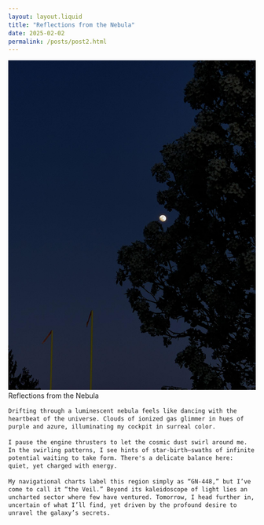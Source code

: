 ```yaml
---
layout: layout.liquid
title: "Reflections from the Nebula"
date: 2025-02-02
permalink: /posts/post2.html
---
```


<div class="post-container">
  <img src="/images/post2.jpeg" alt="Moon Reflection" />
  <div>
    Reflections from the Nebula

    Drifting through a luminescent nebula feels like dancing with the heartbeat of the universe. Clouds of ionized gas glimmer in hues of purple and azure, illuminating my cockpit in surreal color.

    I pause the engine thrusters to let the cosmic dust swirl around me. In the swirling patterns, I see hints of star-birth—swaths of infinite potential waiting to take form. There's a delicate balance here: quiet, yet charged with energy.

    My navigational charts label this region simply as “GN-448,” but I’ve come to call it “the Veil.” Beyond its kaleidoscope of light lies an uncharted sector where few have ventured. Tomorrow, I head further in, uncertain of what I’ll find, yet driven by the profound desire to unravel the galaxy’s secrets.
  </div>
</div>
    <!-- AI model: ChatGPT; Prompt: "Generate a reflective, longer blog entry by a lone interstellar explorer traversing a nebula" -->